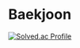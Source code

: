 # Baekjoon
[![Solved.ac Profile](http://mazassumnida.wtf/api/v2/generate_badge?boj=akfnsnsk)](https://solved.ac/akfnsnsk/)
